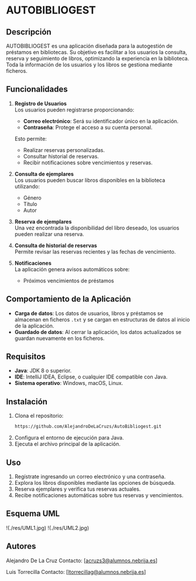 # AUTOBIBLIOGEST

## Descripción

AUTOBIBLIOGEST es una aplicación diseñada para la autogestión de préstamos en bibliotecas. Su objetivo es facilitar a los usuarios la consulta, reserva y seguimiento de libros, optimizando la experiencia en la biblioteca. Toda la información de los usuarios y los libros se gestiona mediante ficheros.

## Funcionalidades

1. **Registro de Usuarios**  
   Los usuarios pueden registrarse proporcionando:
    - **Correo electrónico**: Será su identificador único en la aplicación.
    - **Contraseña**: Protege el acceso a su cuenta personal.

   Esto permite:
    - Realizar reservas personalizadas.
    - Consultar historial de reservas.
    - Recibir notificaciones sobre vencimientos y reservas.

2. **Consulta de ejemplares**  
   Los usuarios pueden buscar libros disponibles en la biblioteca utilizando:
    - Género
    - Título
    - Autor

3. **Reserva de ejemplares**  
   Una vez encontrada la disponibilidad del libro deseado, los usuarios pueden realizar una reserva.

4. **Consulta de historial de reservas**  
   Permite revisar las reservas recientes y las fechas de vencimiento.

5. **Notificaciones**  
   La aplicación genera avisos automáticos sobre:
    - Próximos vencimientos de préstamos

## Comportamiento de la Aplicación

- **Carga de datos**: Los datos de usuarios, libros y préstamos se almacenan en ficheros `.txt` y se cargan en estructuras de datos al inicio de la aplicación.
- **Guardado de datos**: Al cerrar la aplicación, los datos actualizados se guardan nuevamente en los ficheros.

## Requisitos

- **Java**: JDK 8 o superior.
- **IDE**: IntelliJ IDEA, Eclipse, o cualquier IDE compatible con Java.
- **Sistema operativo**: Windows, macOS, Linux.

## Instalación

1. Clona el repositorio:
   ```bash
   https://github.com/AlejandroDeLaCruzs/AutoBibliogest.git
2. Configura el entorno de ejecución para Java.
3. Ejecuta el archivo principal de la aplicación.

## Uso

1. Regístrate ingresando un correo electrónico y una contraseña.
2. Explora los libros disponibles mediante las opciones de búsqueda.
3. Reserva ejemplares y verifica tus reservas actuales.
4. Recibe notificaciones automáticas sobre tus reservas y vencimientos.

## Esquema UML
!(./res/UML1.jpg)
!(./res/UML2.jpg)

## Autores

Alejandro De La Cruz
Contacto: [acruzs3@alumnos.nebrija.es]

Luis Torrecilla
Contacto: [ltorrecillag@alumnos.nebrija.es]


